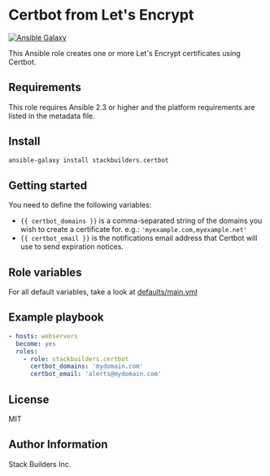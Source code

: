 Certbot from Let's Encrypt
=========
[![Ansible Galaxy](https://img.shields.io/badge/role-stackbuilders.certbot-blue.svg)](https://galaxy.ansible.com/stackbuilders/certbot/)

This Ansible role creates one or more Let's Encrypt certificates using Certbot.

Requirements
------------

This role requires Ansible 2.3 or higher and the platform requirements are listed in the metadata file.

Install
------------

```sh
ansible-galaxy install stackbuilders.certbot
```

Getting started
------------

You need to define the following variables:
- `{{ certbot_domains }}` is a comma-separated string of the domains you wish to create a certificate for. e.g.: `'myexample.com,myexample.net'`
- `{{ certbot_email }}` is the notifications email address that Certbot will use to send expiration notices.

Role variables
--------------

For all default variables, take a look at [defaults/main.yml](defaults/main.yml)

Example playbook
----------------

```yaml
- hosts: webservers
  become: yes
  roles:
    - role: stackbuilders.certbot
      certbot_domains: 'mydomain.com'
      certbot_email: 'alerts@mydomain.com'
```

License
-------

MIT

Author Information
------------------

Stack Builders Inc.
